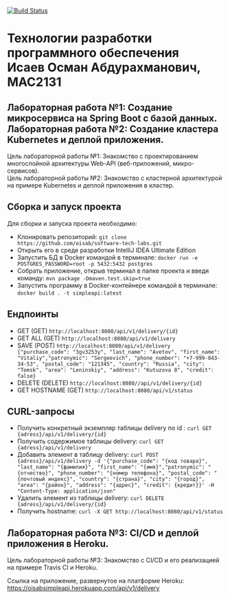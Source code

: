 [![Build Status](https://app.travis-ci.com/oisab/software-tech-labs.svg?branch=main)](https://app.travis-ci.com/github/oisab/software-tech-labs)

# Технологии разработки программного обеспечения<br>Исаев Осман Абдурахманович, МАС2131
## Лабораторная работа №1: Создание микросервиса на Spring Boot с базой данных.<br>Лабораторная работа №2: Cоздание кластера Kubernetes и деплой приложения.
Цель лабораторной работы №1: Знакомство с проектированием многослойной архитектуры Web-API (веб-приложений, микро-сервисов).<br>
Цель лабораторной работы №2: Знакомство с кластерной архитектурой на примере Kubernetes и деплой приложения в кластер.<br>

## Сборка и запуск проекта
Для сборки и запуска проекта необходимо:
* Клонировать репозиторий: ```git clone https://github.com/oisab/software-tech-labs.git```
* Открыть его в среде разработки IntelliJ IDEA Ultimate Edition
* Запустить БД в Docker командой в терминале: ```docker run -e POSTGRES_PASSWORD=root -p 5432:5432 postgres```
* Собрать приложение, открыв терминал в папке проекта и введя команду: ```mvn package -Dmaven.test.skip=true```
* Запустить программу в Docker-контейнере командой в терминале: ```docker build . -t simpleapi:latest```

## Ендпоинты
* GET (GET) ```http://localhost:8080/api/v1/delivery/{id}```
* GET ALL (GET) ```http://localhost:8080/api/v1/delivery```
* SAVE (POST) ```http://localhost:8080/api/v1/delivery {"purchase_code": "3gv3253y", "last_name": "Avetov", "first_name": "Vitaliy","patronymic": "Sergeevich", "phone_number": "+7-999-843-34-53", "postal_code": "121345", "country": "Russia", "city": "Tomsk", "area": "Leninskiy", "address": "Kutuzova 8", "credit": false}```
* DELETE (DELETE) ```http://localhost:8080//api/v1/delivery/{id}```
* GET HOSTNAME (GET) ```http://localhost:8080/api/v1/status```

## CURL-запросы
* Получить конкретный экземпляр таблицы delivery по id : ```curl GET {adress}/api/v1/delivery/{id}```
* Получить содержимое таблицы delivery: ```curl GET {adress}/api/v1/delivery```
* Добавить элемент в таблицу delivery: ```curl POST {adress}/api/v1/delivery -d '{"purchase_code": "{код товара}", "last_name": "{фамилия}", "first_name": "{имя}","patronymic": "{отчество}", "phone_number": "{номер телефона}", "postal_code": "{почтовый индекс}", "country": "{страна}", "city": "{город}", "area": "{район}", "address": "{адрес}", "credit": {кредит}}' -H "Content-Type: application/json"```
* Удалить элемент из таблицы delivery: ```curl DELETE {adress}/api/v1/delivery/{id}```
* Получить hostname: ```curl -X GET http://localhost:8080/api/v1/status```

## Лабораторная работа №3: CI/CD и деплой приложения в Heroku.
Цель лабораторной работы №3: Знакомство с CI/CD и его реализацией на примере Travis CI и Heroku.

Ссылка на приложение, развернутое на платформе Heroku: https://oisabsimpleapi.herokuapp.com/api/v1/delivery
